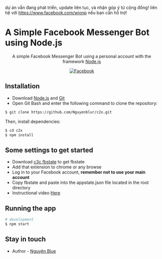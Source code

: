dự án vẫn đang phát triển, update liên tục, và nhận góp ý từ cộng đồng!
liên hệ với https://www.facebook.com/wionp nếu bạn cần hỗ trợ!
# A Simple Facebook Messenger Bot using Node.js

<p align="center">
  A simple Facebook Messenger Bot using a personal account with the framework <a href="http://nodejs.org/en/" target="_blank">Node.js</a>
</p>

<p align="center">
  <a href="https://www.facebook.com/wionp" target="_blank">
    <img alt="Facebook" src="https://img.shields.io/badge/facebook-blue?logo=facebook" />
  </a>
</p>

## Installation

- Download [Node.js](https://nodejs.org/en/) and [Git](https://git-scm.com/)
- Open Git Bash and enter the following command to clone the repository:

```bash
$ git clone https://github.com/Nguyenblur/c2x.git
```

Then, install dependencies:
```bash
$ cd c2x
$ npm install
```

## Some settings to get started

<ul>
    <li>Download <a href="https://github.com/c3cbot/c3c-fbstate">c3c fbstate</a> to get fbstate</li>
    <li>Add that extension to chrome or any browse</li>
    <li>Log in to your Facebook account, <b>remember not to use your main account</b></li>
    <li>Copy fbstate and paste into the appstate.json file located in the root directory</li>
    <li>Instructional video <a href="https://www.youtube.com/watch?v=mFVtTPg4sWQ&t=97s">Here</a></li>
</ul>

## Running the app

```bash
# development
$ npm start
```

## Stay in touch

- Author - [Nguyên Blue](https://github.com/Nguyenblur)
